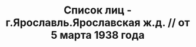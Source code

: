 ---
title: Список лиц - г.Ярославль.Ярославская ж.д. // от 5 марта 1938 года
description: РГАСПИ, ф.17, оп.171, дело 415, лист 113
images:
- /disk/pictures/v07/17-171-415-113.jpg
- /disk/pictures/v07/17-171-415-114.jpg
- /disk/pictures/v07/17-171-415-115.jpg
- /disk/pictures/v07/17-171-415-116.jpg
---